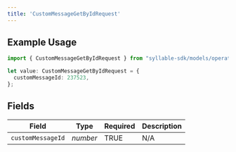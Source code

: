 ```yaml
---
title: 'CustomMessageGetByIdRequest'
---
```


## Example Usage

```typescript
import { CustomMessageGetByIdRequest } from "syllable-sdk/models/operations";

let value: CustomMessageGetByIdRequest = {
  customMessageId: 237523,
};
```

## Fields

| Field              | Type               | Required           | Description        |
| ------------------ | ------------------ | ------------------ | ------------------ |
| `customMessageId`  | *number*           | TRUE | N/A                |